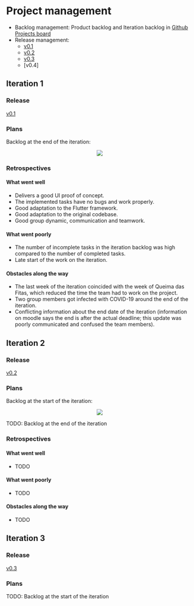 # Project management

- Backlog management: Product backlog and Iteration backlog in [Github Projects board](https://github.com/LEIC-ES-2021-22/3LEIC04T2/projects/1?query=is%3Aopen+sort%3Aupdated-desc)
- Release management:
    - [v0.1](https://github.com/LEIC-ES-2021-22/3LEIC04T2/releases/tag/v0.1)
    - [v0.2](https://github.com/LEIC-ES-2021-22/3LEIC04T2/releases/tag/v0.2)
    - [v0.3](https://github.com/LEIC-ES-2021-22/3LEIC04T2/releases/tag/v0.3)
    - [v0.4]

## Iteration 1

### Release

[v0.1](https://github.com/LEIC-ES-2021-22/3LEIC04T2/releases/tag/v0.1)

### Plans

Backlog at the end of the iteration:

<p align="center" justify="center">
    <img src="https://github.com/LEIC-ES-2021-22/3LEIC04T2/blob/main/images/backlog1_end.png"/>
</p>

### Retrospectives

#### What went well

- Delivers a good UI proof of concept.
- The implemented tasks have no bugs and work properly.
- Good adaptation to the Flutter framework.
- Good adaptation to the original codebase.
- Good group dynamic, communication and teamwork.

#### What went poorly

- The number of incomplete tasks in the iteration backlog was high compared to the number of completed tasks.
- Late start of the work on the iteration.

#### Obstacles along the way

- The last week of the iteration coincided with the week of Queima das Fitas, which reduced the time the team had to work on the project.
- Two group members got infected with COVID-19 around the end of the iteration.
- Conflicting information about the end date of the iteration (information on moodle says the end is after the actual deadline; this update was poorly communicated and confused the team members).

## Iteration 2

### Release

[v0.2](https://github.com/LEIC-ES-2021-22/3LEIC04T2/releases/tag/v0.2)

### Plans

Backlog at the start of the iteration:

<p align="center" justify="center">
    <img src="https://github.com/LEIC-ES-2021-22/3LEIC04T2/blob/main/images/backlog2_start.png"/>
</p>

TODO: Backlog at the end of the iteration

### Retrospectives

#### What went well

- TODO

#### What went poorly

- TODO

#### Obstacles along the way

- TODO

## Iteration 3

### Release

[v0.3](https://github.com/LEIC-ES-2021-22/3LEIC04T2/releases/tag/v0.3)

### Plans

TODO: Backlog at the start of the iteration
